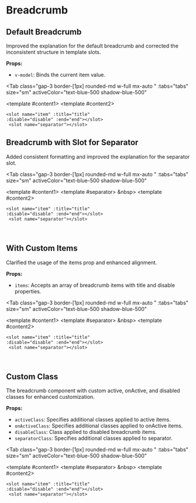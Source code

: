 # Breadcrumb

<script setup lang="ts">
import { ref } from 'vue'
const tabs = [
  { label: 'UI', value: 1, content: '' },
  { label: 'Slots', value: 2, content: ''},
  { label: 'Props', value: 3, content: ''},
];
const items =  ref([
            { title: "tab", disable:false },
            { title: "pagination", disable:true },
            { title: "modal", disable:false },
            { title: "menu", disable:false }
        ]);
const breadcrumbValue = ref("");
const breadcrumbValue2 = ref("");
const breadcrumbValue3 = ref("");
const breadcrumbValue4 = ref("");
</script>

## Default Breadcrumb

Improved the explanation for the default breadcrumb and corrected the inconsistent structure in template slots.

**Props:**

- `v-model`: Binds the current item value.

<Tab
   class="gap-3 border-[1px] rounded-md w-full mx-auto "
    :tabs="tabs"
    size="sm"
    activeColor="text-blue-500 shadow-blue-500"
  >
<template #content1>
<Breadcrumb v-model="breadcrumbValue"/>
</template>
<template #content2>

```vue
<slot name="item" :title="title" 
:disable="disable" :end="end"></slot>
 <slot name="separator"></slot>
```

</template>
<template #content3>

```vue
<Breadcrumb v-model="isModalOpen"/>
```

</template>
</Tab>

## Breadcrumb with Slot for Separator

Added consistent formatting and improved the explanation for the separator slot.

<Tab
   class="gap-3 border-[1px] rounded-md w-full mx-auto "
    :tabs="tabs"
    size="sm"
    activeColor="text-blue-500 shadow-blue-500"
  >
<template #content1>
<Breadcrumb v-model="breadcrumbValue2">
<template #separator> &nbsp> </template>
</Breadcrumb>
</template>
<template #content2>

```vue
<slot name="item" :title="title" 
:disable="disable" :end="end"></slot>
 <slot name="separator"></slot>
```

</template>
<template #content3>

```vue
<Breadcrumb v-model="breadcrumbValue2">
<template #separator> &nbsp> </template>
</Breadcrumb>
```

</template>
</Tab>
<br>

## With Custom Items

Clarified the usage of the items prop and enhanced alignment.

**Props:**

- `items`: Accepts an array of breadcrumb items with title and disable properties.

<Tab
   class="gap-3 border-[1px] rounded-md w-full mx-auto "
    :tabs="tabs"
    size="sm"
    activeColor="text-blue-500 shadow-blue-500"
  >
<template #content1>
<Breadcrumb v-model="breadcrumbValue3" :items="items">
<template #separator> &nbsp> </template>
</Breadcrumb>
</template>
<template #content2>

```vue
<slot name="item" :title="title" 
:disable="disable" :end="end"></slot>
 <slot name="separator"></slot>
```

</template>
<template #content3>

```vue
<Breadcrumb v-model="breadcrumbValue3" :items="items">
<template #separator> &nbsp> </template>
</Breadcrumb>
const items =  ref([
            { title: "tab", disable:false },
            { title: "pagination", disable:true },
            { title: "modal", disable:false },
            { title: "menu", disable:false }
]);
```

</template>
</Tab>
<br>

## Custom Class

The breadcrumb component with custom active, onActive, and disabled classes for enhanced customization.

**Props:**

- `activeClass`: Specifies additional classes applied to active items.
- `onActiveClass`: Specifies additional classes applied to onActive items.
- `disableClass`: Class applied to disabled breadcrumb items.
- `separatorClass`: Specifies additional classes applied to separator.

<Tab
   class="gap-3 border-[1px] rounded-md w-full mx-auto "
    :tabs="tabs"
    size="sm"
    activeColor="text-blue-500 shadow-blue-500"
  >
<template #content1>
<Breadcrumb v-model="breadcrumbValue4" activeClass="text-indigo-700 hover:text-indigo-600" onActiveClass="text-indigo-300 hover:text-indigo-400" disableClass="text-indigo-100">
<template #separator> &nbsp> </template>
</Breadcrumb>
</template>
<template #content2>

```vue
<slot name="item" :title="title" 
:disable="disable" :end="end"></slot>
 <slot name="separator"></slot>
```

</template>
<template #content3>

```vue
<Breadcrumb v-model="breadcrumbValue" 
activeClass="text-indigo-700 hover:text-indigo-600" 
onActiveClass="text-indigo-300 hover:text-indigo-400" 
disableClass="text-indigo-100">
<template #separator> &nbsp> </template>
</Breadcrumb>
```

</template>
</Tab>
<br>
